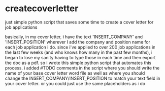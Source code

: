 # createcoverletter
just simple python script that saves some time to create a cover letter for job applications

basically, in my cover letter, i have the text 'INSERT_COMPANY' and 'INSERT_POSITION' wherever I add the company and position name for each job application i do. since i've applied to over 200 job applications in the last few weeks (and who knows how many in the past few months), i began to lose my sanity having to type those in each time and then export the doc as a pdf. so i wrote this simple python script that automates this process. i added #TODO comments in the script where you should write the name of your base cover letter word file as well as where you should change the INSERT_COMPANY/INSERT_POSITION to match your text field in your cover letter. or you could just use the same placeholders as i do
